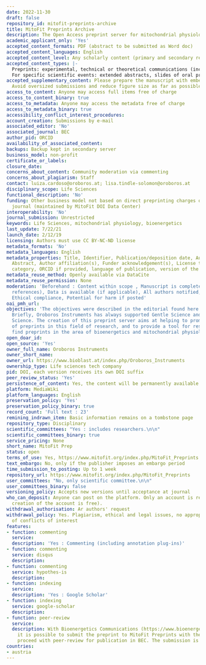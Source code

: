 ```yaml
---
date: 2022-11-30
draft: false
repository_id: mitofit-preprints-archive
title: MitoFit Preprints Archive
description: The Open Access preprint server for mitochondrial physiology and bioenergetics
academic_applicant_only: 'Yes'
accepted_content_formats: PDF (abstract to be submitted as Word doc)
accepted_content_languages: English
accepted_content_level: Any scholarly content (primary and secondary research)
accepted_content_types: |-
  Preprints: experimental, technical or theoretical communications (including commentaries and perspectives), methods sections with application examples, prior to full manuscript submission, reviews (including mini-reviews, reviews with meta-analyses or monographs).
  For specific scientific events: extended abstracts, slides of oral presentations, posters
accepted_supplementary_content: Please prepare the manuscript with embedded figures.
  Avoid oversized submissions and reduce figure size as far as possible
access_to_content: Anyone may access full items free of charge
access_to_content_binary: true
access_to_metadata: Anyone may access the metadata free of charge
access_to_metadata_binary: true
accessibility_conflict_interest_procedures:
account_creation: Submissions by e-mail
associated_editor: 'No'
associated_journal: BEC
author_pid: ORCID
availability_of_associated_content:
backups: Backup kept in secondary server
business_model: non-profit
certificate_or_labels:
closure_date:
concerns_about_content: Community moderation via commenting
concerns_about_plagiarism: Staff
contact: luiza.cardoso@oroboros.at; lisa.tindle-solomon@oroboros.at
disciplinary_scope: Life Sciences
functional_description: 'No'
funding: Other business model not based on direct preprinting charges or associated
  journal (maintained by MitoFit DOI Data Center)
interoperability: 'No'
journal_submission: Unrestricted
keywords: Life Sciences, mitochondrial physiology, bioenergetics
last_update: 7/22/21
launch_date: 2/12/19
licensing: Authors must use CC BY-NC-ND license
metadata_formats: 'No'
metadata_languages: English
metadata_properties: Title, Identifier, Publication/deposition date, Author name(s),
  Abstract, Author affiliation(s), Funder acknowledgement(s), License type(s), Subject
  category, ORCID if provided, language of publication, version of the manuscript
metadata_reuse_method: Openly available via DataCite
metadata_reuse_permission: None
moderation: 'Beforehand : Content within scope , Manuscript is complete (methods,
  references), Data is available (if applicable), All authors notified, Legal compliance,
  Ethical compliance, Potential for harm if posted'
oai_pmh_url:
objectives: 'The objectives were described in the editorial found here: https://www.mitofit.org/index.php/Gnaiger_2019_MitoFit_Preprints_Editorial.
  Briefly, Oroboros Instruments has always supported Gentle Science and thus Open
  Science. The creation of this preprint server aims at helping to promote the concept
  of preprints in this field of research, and to provide a tool for researchers to
  find preprints in the area of bioenergetics and mitochondrial physiology.'
open_doar_id:
open_source: 'Yes'
owner_full_name: Oroboros Instruments
owner_short_name:
owner_url: https://www.bioblast.at/index.php/Oroboros_Instruments
ownership_type: Life sciences tech company
pid: DOI, each version receives its own DOI suffix
peer_review_status: 'Yes'
persistence_of_content: Yes, the content will be permanently available
platform: MediaWiki
platform_languages: English
preservation_policy: 'Yes'
preservation_policy_binary: true
record_count: 'Full text : 23'
remining_indrawn_item: Basic information remains on a tombstone page
repository_type: Disciplinary
scientific_committees: "Yes : includes researchers.\n\n"
scientific_committees_binary: true
service_pricing: None
short_name: MitoFit Prep
status: open
terms_of_use: Yes, https://www.mitofit.org/index.php/MitoFit_Preprints
text_embargo: No, only if the publisher imposes an embargo period
time_submission_to_posting: Up to 1 week
repository_url: https://www.mitofit.org/index.php/MitoFit_Preprints
user_committees: "No, only scientific committee.\n\n"
user_committees_binary: false
versioning_policy: Accepts new versions until acceptance at journal
who_can_deposit: Anyone can post on the platform. Only an account is required ( The
  creation of the account is free).
withdrawal_authorisation: Ar authors' request
withdrawal_policy: Yes. Plagiarism, ethical and legal issues, no appropriate declaration
  of conflicts of interest
features:
- function: commenting
  service:
  description: 'Yes : Commenting (including annotation plug-ins)'
- function: commenting
  service: disqus
  description:
- function: commenting
  service: hypothes-is
  description:
- function: indexing
  service:
  description: 'Yes : Google Scholar'
- function: indexing
  service: google-scholar
  description:
- function: peer-review
  service:
  description: With Bioenergetics Communications (https://www.bioenergetics-communications.org/index.php/bec/about/submissions)
    it is possible to submit the preprint to MitoFit Preprints with the option to
    proceed with peer-review for publication in BEC. The submission is free of charge.
countries:
- austria
---
```



